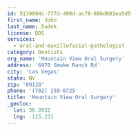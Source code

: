 ```yaml
---
id: 5139094c-77fd-490d-ac78-886d601ea5d5
first_name: John
last_name: Dudek
license: DDS
services:
  - oral-and-maxillofacial-pathologist
category: Dentists
org_name: 'Mountain View Oral Surgery'
address: '6970 Smoke Ranch Rd'
city: 'Las Vegas'
state: NV
zip: '89128'
phone: '(702) 259-6725'
title: 'Mountain View Oral Surgery'
_geoloc:
  lat: 36.2032
  lng: -115.231
---
```

